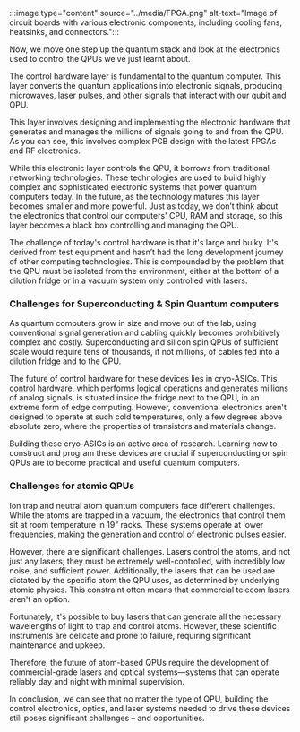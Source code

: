 
:::image type="content" source="../media/FPGA.png" alt-text="Image of circuit boards with various electronic components, including cooling fans, heatsinks, and connectors.":::

Now, we move one step up the quantum stack and look at the electronics used to control the QPUs we’ve just learnt about.  

The control hardware layer is fundamental to the quantum computer. This layer converts the quantum applications into electronic signals, producing microwaves, laser pulses, and other signals that interact with our qubit and QPU.  

This layer involves designing and implementing the electronic hardware that generates and manages the millions of signals going to and from the QPU. As you can see, this involves complex PCB design with the latest FPGAs and RF electronics.  

While this electronic layer controls the QPU, it borrows from traditional networking technologies. These technologies are used to build highly complex and sophisticated electronic systems that power quantum computers today. In the future, as the technology matures this layer becomes smaller and more powerful. Just as today, we don’t think about the electronics that control our computers' CPU, RAM and storage, so this layer becomes a black box controlling and managing the QPU.  

The challenge of today's control hardware is that it's large and bulky. It's derived from test equipment and hasn’t had the long development journey of other computing technologies. This is compounded by the problem that the QPU must be isolated from the environment, either at the bottom of a dilution fridge or in a vacuum system only controlled with lasers.  

### Challenges for Superconducting & Spin Quantum computers

As quantum computers grow in size and move out of the lab, using conventional signal generation and cabling quickly becomes prohibitively complex and costly. Superconducting and silicon spin QPUs of sufficient scale would require tens of thousands, if not millions, of cables fed into a dilution fridge and to the QPU.  

The future of control hardware for these devices lies in cryo-ASICs. This control hardware, which performs logical operations and generates millions of analog signals, is situated inside the fridge next to the QPU, in an extreme form of edge computing. However, conventional electronics aren't designed to operate at such cold temperatures, only a few degrees above absolute zero, where the properties of transistors and materials change.

Building these cryo-ASICs is an active area of research. Learning how to construct and program these devices are crucial if superconducting or spin QPUs are to become practical and useful quantum computers.

### Challenges for atomic QPUs

Ion trap and neutral atom quantum computers face different challenges. While the atoms are trapped in a vacuum, the electronics that control them sit at room temperature in 19” racks. These systems operate at lower frequencies, making the generation and control of electronic pulses easier.

However, there are significant challenges. Lasers control the atoms, and not just any lasers; they must be extremely well-controlled, with incredibly low noise, and sufficient power. Additionally, the lasers that can be used are dictated by the specific atom the QPU uses, as determined by underlying atomic physics. This constraint often means that commercial telecom lasers aren't an option.

Fortunately, it's possible to buy lasers that can generate all the necessary wavelengths of light to trap and control atoms. However, these scientific instruments are delicate and prone to failure, requiring significant maintenance and upkeep.

Therefore, the future of atom-based QPUs require the development of commercial-grade lasers and optical systems—systems that can operate reliably day and night with minimal supervision.

In conclusion, we can see that no matter the type of QPU, building the control electronics, optics, and laser systems needed to drive these devices still poses significant challenges – and opportunities.

